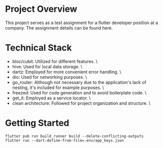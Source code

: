 # Project Overview

This project serves as a test assignment for a flutter developer position at a company. The assignment details can be found here.

# Technical Stack
- bloc/cubit: Utilized for different features. \
- hive: Used for local data storage. \
- dartz: Employed for more convenient error handling. \
- dio: Used for networking purposes. \
- go_router: Although not necessary due to the application's lack of nesting, it's included for example purposes. \
- freezed: Used for code generation and to avoid boilerplate code. \
- get_it: Employed as a service locator. \
- clean architecture: Followed for project organization and structure. \

# Getting Started
`flutter pub run build_runner build --delete-conflicting-outputs` \
`flutter run --dart-define-from-file=.env/app_keys.json`
